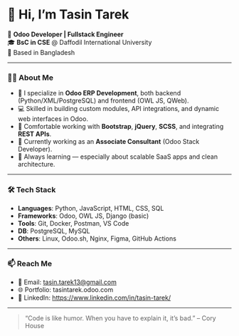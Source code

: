 # 👋 Hi, I’m Tasin Tarek

🔧 **Odoo Developer | Fullstack Engineer**  
🎓 **BsC in CSE** @ Daffodil International University  
📍 Based in Bangladesh  

---

### 👨‍💻 About Me

- 🧠 I specialize in **Odoo ERP Development**, both backend (Python/XML/PostgreSQL) and frontend (OWL JS, QWeb).
- 💻 Skilled in building custom modules, API integrations, and dynamic web interfaces in Odoo.
- 🔧 Comfortable working with **Bootstrap**, **jQuery**, **SCSS**, and integrating **REST APIs**.
- 🚀 Currently working as an **Associate Consultant** (Odoo Stack Developer).
- 🌱 Always learning — especially about scalable SaaS apps and clean architecture.

---

### 🛠️ Tech Stack

- **Languages**: Python, JavaScript, HTML, CSS, SQL  
- **Frameworks**: Odoo, OWL JS, Django (basic)  
- **Tools**: Git, Docker, Postman, VS Code  
- **DB**: PostgreSQL, MySQL  
- **Others**: Linux, Odoo.sh, Nginx, Figma, GitHub Actions  

---

### 📫 Reach Me

- 📧 Email: tasin.tarek13@gmail.com  
- 🌐 Portfolio: tasintarek.odoo.com 
- 💼 LinkedIn: https://www.linkedin.com/in/tasin-tarek/  

---

> “Code is like humor. When you have to explain it, it’s bad.” – Cory House
